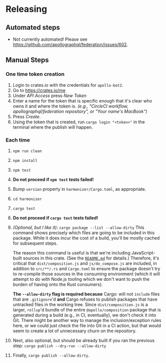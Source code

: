# Releasing

## Automated steps

* Not currently automated! Please see https://github.com/apollographql/federation/issues/602.

## Manual Steps

### One time token creation
1. Login to crates.io with the credentials for `apollo-bot2`.
2. Go to https://crates.io/me
3. Under _API Access_ press _New Token_
4. Enter a name for the token that is specific enough that it's clear who owns it and where the token is.
   _(e.g., "CircleCI workflow, apollographql/federation repository", or "Your name's MacBook")_
5. Press _Create_.
6. Using the token that is created, run `cargo login "<token>"` in the terminal where the publish will happen.

### Each time
1. `npm run clean`
2. `npm install`
3. `npm test`
4. **Do not proceed if `npm test` tests failed!**
5. Bump `version` property in `harmonizer/Cargo.toml`, as appropriate.
6. `cd harmonizer`
7. `cargo test`
8. **Do not proceed if `cargo test` tests failed!**
9. _(Optional, but I like it)_: `cargo package --list --allow-dirty`
   This command shows precisely which files are going to be included in this package.  While it does incur the cost of a build, you'll be mostly cached for subsequent steps.

   The reason this command is useful is that we're including JavaScript-built sources in this crate.  (See the [`README.md`](./README.md) for details.)  Therefore, it's critical that `dist/composition.js` and `js/do_compose.js` are included, in addition to `src/**/.rs` and `Cargo.toml` to ensure the package doesn't try to re-compile those sources in the consuming environment (which it will attempt to do with Node.js tooling which we don't want to push the burden of having onto the Rust consumers).

   **The `--allow-dirty` flag is required because** Cargo: will not `include` files that are `.gitignore`'d **and** Cargo refuses to publish packages that have untracked files in the working tree.  Since `dist/composition.js` is a larger, `rollup`'d bundle of the entire `@apollo/composition` package that is generated during a build (e.g., in CI, eventually), we don't check it into Git.  There might be another way to manage the inclusion/exception rules here, or we could just check the file into Git in a CI action, but that would seem to create a lot of unnecessary churn on the repository.
10. Next, also optional, but should be already built if you ran the previous step: `cargo publish --dry-run --allow-dirty`
11. Finally, `cargo publish --allow-dirty`.
